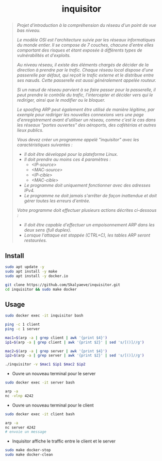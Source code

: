 # <p align="center">inquisitor</p>

> _Projet d'introduction à la compréhension du réseau d'un point de vue bas niveau._
>
> _Le modèle OSI est l'architecture suivie par les réseaux informatiques du monde entier. Il se compose de 7 couches, chacune d'entre elles comportant des risques et étant exposée à différents types de vulnérabilités et d'exploits._
>
> _Au niveau réseau, il existe des éléments chargés de décider de la direction à prendre par le trafic. Chaque réseau local dispose d'une passerelle par défaut, qui reçoit le trafic externe et le distribue entre ses nœuds. Cette passerelle est aussi généralement appelée routeur._
>
> _Si un nœud de réseau parvient à se faire passer pour la passerelle, il peut prendre le contrôle du trafic, l'intercepter et décider vers qui le rediriger, ainsi que le modifier ou le bloquer._
>
> _Le spoofing ARP peut également être utilisé de manière légitime, par exemple pour rediriger les nouvelles connexions vers une page d'enregistrement avant d'utiliser un réseau, comme c'est le cas dans les réseaux "portes ouvertes" des aéroports, des cafétérias et autres lieux publics._
>
> _Vous devez créer un programme appelé "inquisitor" avec les caractéristiques suivantes :_
>
> - _Il doit être développé pour la plateforme Linux._
> - _Il doit prendre au moins ces 4 paramètres :_
>   - _\<IP-source>_
>   - _\<MAC-source>_
>   - _\<IP-cible>_
>   - _\<MAC-cible>_
> - _Le programme doit uniquement fonctionner avec des adresses IPv4._
> - _Le programme ne doit jamais s'arrêter de façon inattendue et doit gérer toutes les erreurs d'entrée._
>
> _Votre programme doit effectuer plusieurs actions décrites ci-dessous :_
>
> - _Il doit être capable d'effectuer un empoisonnement ARP dans les deux sens (full duplex)._
> - _Lorsque l'attaque est stoppée (CTRL+C), les tables ARP seront restaurées._

## Install

```bash
sudo apt update -y
sudo apt install -y make
sudo apt install -y docker.io
```

```bash
git clone https://github.com/Skalyaeve/inquisitor.git
cd inquisitor && sudo make docker
```

## Usage

```bash
sudo docker exec -it inquisitor bash
```

```bash
ping -c 1 client
ping -c 1 server

mac1=$(arp -a | grep client | awk '{print $4}')
ip1=$(arp -a | grep client | awk '{print $2}' | sed 's/[()]//g')

mac2=$(arp -a | grep server | awk '{print $4}')
ip2=$(arp -a | grep server | awk '{print $2}' | sed 's/[()]//g')

./inquisitor -v $mac1 $ip1 $mac2 $ip2
```

- Ouvre un nouveau terminal pour le server

```bash
sudo docker exec -it server bash
```

```bash
arp -a
nc -vlnp 4242
```

- Ouvre un nouveau terminal pour le client

```sh
sudo docker exec -it client bash
```

```sh
arp -a
nc server 4242
# envoie un message
```

- Inquisitor affiche le traffic entre le client et le server

```bash
sudo make docker-stop
sudo make docker-clean
```
